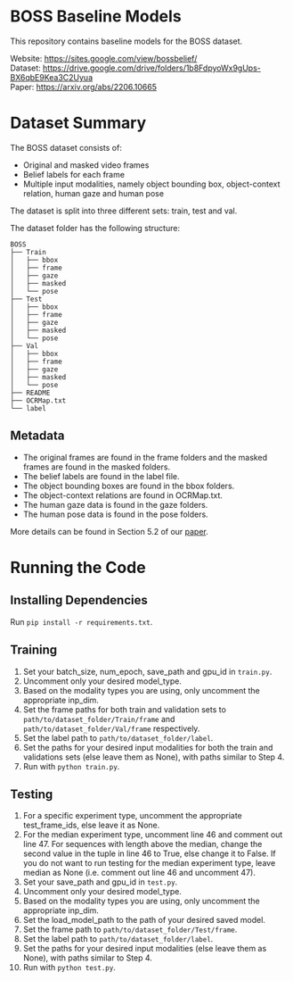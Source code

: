 # BOSS Baseline Models
This repository contains baseline models for the BOSS dataset.

Website: https://sites.google.com/view/bossbelief/<br />
Dataset: https://drive.google.com/drive/folders/1b8FdpyoWx9gUps-BX6qbE9Kea3C2Uyua<br />
Paper: https://arxiv.org/abs/2206.10665

# Dataset Summary
The BOSS dataset consists of:
- Original and masked video frames
- Belief labels for each frame
- Multiple input modalities, namely object bounding box, object-context relation, human gaze and human pose

The dataset is split into three different sets: train, test and val.

The dataset folder has the following structure:
```
BOSS
├── Train
│   ├── bbox
│   ├── frame
│   ├── gaze
│   ├── masked
│   └── pose
├── Test
│   ├── bbox
│   ├── frame
│   ├── gaze
│   ├── masked
│   └── pose
├── Val
│   ├── bbox
│   ├── frame
│   ├── gaze
│   ├── masked
│   └── pose
├── README
├── OCRMap.txt
└── label
```

## Metadata
- The original frames are found in the frame folders and the masked frames are found in the masked folders.
- The belief labels are found in the label file.
- The object bounding boxes are found in the bbox folders.
- The object-context relations are found in OCRMap.txt.
- The human gaze data is found in the gaze folders.
- The human pose data is found in the pose folders.

More details can be found in Section 5.2 of our [paper](https://arxiv.org/abs/2206.10665).

# Running the Code
## Installing Dependencies
Run `pip install -r requirements.txt`.

## Training
1. Set your batch_size, num_epoch, save_path and gpu_id in `train.py`.
2. Uncomment only your desired model_type.
3. Based on the modality types you are using, only uncomment the appropriate inp_dim.
4. Set the frame paths for both train and validation sets to `path/to/dataset_folder/Train/frame` and `path/to/dataset_folder/Val/frame` respectively.
5. Set the label path to `path/to/dataset_folder/label`.
6. Set the paths for your desired input modalities for both the train and validations sets (else leave them as None), with paths similar to Step 4.
7. Run with `python train.py`.

## Testing
1. For a specific experiment type, uncomment the appropriate test_frame_ids, else leave it as None.
2. For the median experiment type, uncomment line 46 and comment out line 47. For sequences with length above the median, change the second value in the tuple in line 46 to True, else change it to False. If you do not want to run testing for the median experiment type, leave median as None (i.e. comment out line 46 and uncomment 47).
2. Set your save_path and gpu_id in `test.py`.
3. Uncomment only your desired model_type.
4. Based on the modality types you are using, only uncomment the appropriate inp_dim.
5. Set the load_model_path to the path of your desired saved model.
6. Set the frame path to `path/to/dataset_folder/Test/frame`.
7. Set the label path to `path/to/dataset_folder/label`.
8. Set the paths for your desired input modalities (else leave them as None), with paths similar to Step 4.
9. Run with `python test.py`.